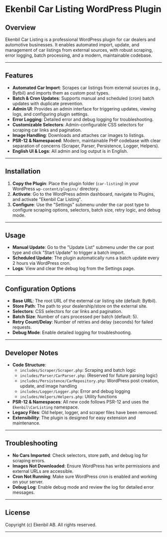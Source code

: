# Ekenbil Car Listing WordPress Plugin

## Overview
Ekenbil Car Listing is a professional WordPress plugin for car dealers and automotive businesses. It enables automated import, update, and management of car listings from external sources, with robust scraping, error logging, batch processing, and a modern, maintainable codebase.

---

## Features
- **Automated Car Import**: Scrapes car listings from external sources (e.g., Bytbil) and imports them as custom post types.
- **Batch & Cron Updates**: Supports manual and scheduled (cron) batch updates with duplicate prevention.
- **Admin UI**: Provides an admin interface for triggering updates, viewing logs, and configuring plugin settings.
- **Error Logging**: Detailed error and debug logging for troubleshooting.
- **Customizable Selectors**: Admin-configurable CSS selectors for scraping car links and pagination.
- **Image Handling**: Downloads and attaches car images to listings.
- **PSR-12 & Namespaced**: Modern, maintainable PHP codebase with clear separation of concerns (Scraper, Parser, Persistence, Logger, Helpers).
- **English UI & Logs**: All admin and log output is in English.

---

## Installation
1. **Copy the Plugin**: Place the plugin folder (`car-listing`) in your WordPress `wp-content/plugins/` directory.
2. **Activate**: Go to the WordPress admin dashboard, navigate to Plugins, and activate "Ekenbil Car Listing".
3. **Configure**: Use the "Settings" submenu under the car post type to configure scraping options, selectors, batch size, retry logic, and debug mode.

---

## Usage
- **Manual Update**: Go to the "Update List" submenu under the car post type and click "Start Update" to trigger a batch import.
- **Scheduled Update**: The plugin automatically runs a batch update every 2 hours via WordPress cron.
- **Logs**: View and clear the debug log from the Settings page.

---

## Configuration Options
- **Base URL**: The root URL of the external car listing site (default: Bytbil).
- **Store Path**: The path to your dealership/store on the external site.
- **Selectors**: CSS selectors for car links and pagination.
- **Batch Size**: Number of cars processed per batch (default: 5).
- **Retry Count/Delay**: Number of retries and delay (seconds) for failed requests.
- **Debug Mode**: Enable detailed logging for troubleshooting.

---

## Developer Notes
- **Code Structure**:
  - `includes/Scraper/Scraper.php`: Scraping and batch logic
  - `includes/Parser/CarParser.php`: (Reserved for future parsing logic)
  - `includes/Persistence/CarRepository.php`: WordPress post creation, update, and image handling
  - `includes/Logger/Logger.php`: Error and debug logging
  - `includes/Helpers/Helpers.php`: Utility functions
- **PSR-12 & Namespaces**: All new code follows PSR-12 and uses the `Ekenbil\CarListing` namespace.
- **Legacy Files**: Old helper, logger, and scraper files have been removed.
- **Extensibility**: The plugin is designed for easy extension and maintenance.

---

## Troubleshooting
- **No Cars Imported**: Check selectors, store path, and debug log for scraping errors.
- **Images Not Downloaded**: Ensure WordPress has write permissions and external URLs are accessible.
- **Cron Not Running**: Make sure WordPress cron is enabled and working on your server.
- **Debug Log**: Enable debug mode and review the log for detailed error messages.

---

## License
Copyright (c) Ekenbil AB. All rights reserved.

---

